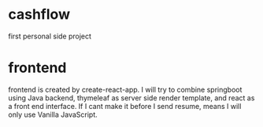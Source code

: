 # cashflow

first personal side project

# frontend 
frontend is created by create-react-app.
I will try to combine springboot using Java backend, thymeleaf as server side render template, and react as a front end interface. If I cant make it before I send resume, means I will only use Vanilla JavaScript.
